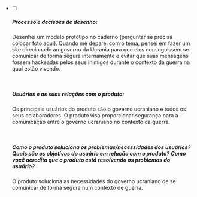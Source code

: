 - [ ] ##### Processo e decisões de desenho:

  Desenhei um modelo protótipo no caderno (perguntar se precisa colocar foto aqui). Quando me deparei com o tema, pensei em fazer um site direcionado ao governo da Ucrania para que eles conseguissem se comunicar de forma segura internamente e evitar que suas mensagens fossem hackeadas pelos seus inimigos durante o contexto da guerra na qual estão vivendo.

  ​

  ##### Usuários e as suas relações com o produto:

  Os principais usuários do produto são o governo ucraniano e todos os seus colaboradores. O produto visa proporcionar segurança para a comunicação entre o governo ucraniano no contexto da guerra.

  ​

  ##### Como o produto soluciona os problemas/necessidades dos usuários? Quais são os objetivos do usuário em relação com o produto? Como você acredita que o produto está resolvendo os problemas do usuário?

  O produto soluciona as necessidades do governo ucraniano de se comunicar de forma segura num contexto de guerra. 
